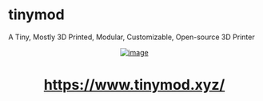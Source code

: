 # tinymod
A Tiny, Mostly 3D Printed, Modular, Customizable, Open-source 3D Printer

<center>

[![image](https://github.com/twinsielab/tinymod/assets/148714701/e19e9716-fec8-4eae-ac49-cb099d701828)
](https://www.tinymod.xyz/)

# https://www.tinymod.xyz/

</center>
